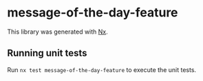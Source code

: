 # message-of-the-day-feature

This library was generated with [Nx](https://nx.dev).

## Running unit tests

Run `nx test message-of-the-day-feature` to execute the unit tests.
